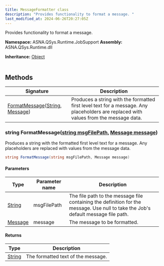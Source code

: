 ```yaml
---
title: MessageFormatter class
description: "Provides functionality to format a message. "
last_modified_at: 2024-06-26T20:27:05Z
---
```


Provides functionality to format a message.

**Namespace:** ASNA.QSys.Runtime.JobSupport
**Assembly:** ASNA.QSys.Runtime.dll

**Inheritance:** [Object](https://docs.microsoft.com/en-us/dotnet/api/system.object)
<br>
<br>

## Methods

| Signature | Description |
| --- | --- |
| [FormatMessage](#string-formatmessagestring-msgfilepath-message-message)([String](https://docs.microsoft.com/en-us/dotnet/api/system.string), [Message](/reference/runtime/qsys-runtime-job-support/message.html)) | Produces a string with the formatted first level text for a message. Any placeholders are replaced with values from the message data. 

### string FormatMessage([string msgFilePath](https://learn.microsoft.com/en-us/dotnet/api/system.string?view=net-8.0), [Message message](/reference/runtime/qsys-runtime-job-support/message.html))

Produces a string with the formatted first level text for a message. Any placeholders are replaced with values from the message data. 

```cs
string FormatMessage(string msgFilePath, Message message)
```

#### Parameters

| Type | Parameter name | Description
| --- | --- | ---
| [String](https://docs.microsoft.com/en-us/dotnet/api/system.string) | msgFilePath | The file path to the message file containing the definition for the message. Use null to take the Job's default message file path.
| [Message](/reference/runtime/qsys-runtime-job-support/message.html) | message | The message to be formatted.

#### Returns

| Type | Description
| --- | ---
| [String](https://docs.microsoft.com/en-us/dotnet/api/system.string) | The formatted text of the message.
